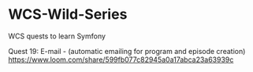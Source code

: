 # WCS-Wild-Series
WCS quests to learn Symfony

Quest 19: E-mail - (automatic emailing for program and episode creation) https://www.loom.com/share/599fb077c82945a0a17abca23a63939c
